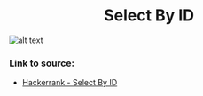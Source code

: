 <h1 align="center">Select By ID</h1>

![alt text](https://images2.imgbox.com/7f/24/4zixJRml_o.png?raw=true)

### Link to source: 
- <a href="https://www.hackerrank.com/challenges/select-by-id/problem">Hackerrank - Select By ID</a>

